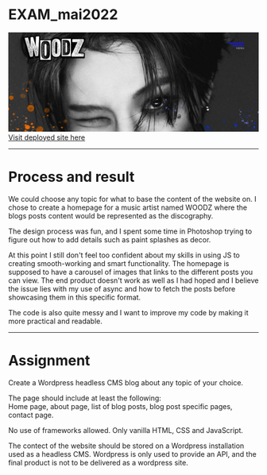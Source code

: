 # EXAM_mai2022

![WOODZ homepage](./media/readme/woodz.jpg "WOODZ homepage")  
[Visit deployed site here](https://woodz.netlify.app "WODDZ homepage")

---

# Process and result

We could choose any topic for what to base the content of the website on. I chose to create a homepage for a music artist named WOODZ where the blogs posts content would be represented as the discography.

The design process was fun, and I spent some time in Photoshop trying to figure out how to add details such as paint splashes as decor.

At this point I still don't feel too confident about my skills in using JS to creating smooth-working and smart functionality. The homepage is supposed to have a carousel of images that links to the different posts you can view. The end product doesn't work as well as I had hoped and I believe the issue lies with my use of async and how to fetch the posts before showcasing them in this specific format.

The code is also quite messy and I want to improve my code by making it more practical and readable.

---

# Assignment

Create a Wordpress headless CMS blog about any topic of your choice.

The page should include at least the following:  
Home page, about page, list of blog posts, blog post specific pages, contact page.

No use of frameworks allowed. Only vanilla HTML, CSS and JavaScript.

The contect of the website should be stored on a Wordpress installation used as a headless CMS. Wordpress is only used to provide an API, and the final product is not to be delivered as a wordpress site.

<!-- WP
https://momis.world/exam1/wp-admin/edit.php

(POSTS)
https://momis.world/exam1/wp-json/wp/v2/posts

(?PARENT=62)
https://momis.world/exam1/wp-json/wp/v2/media?parent=62 -->
